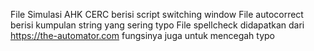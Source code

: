 File Simulasi AHK CERC berisi script switching window
File autocorrect berisi kumpulan string yang sering typo
File spellcheck didapatkan dari https://the-automator.com fungsinya juga untuk mencegah typo
